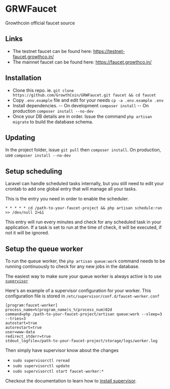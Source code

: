 # GRWFaucet
Growthcoin official faucet source

## Links
- The testnet faucet can be found here: https://testnet-faucet.growthco.in/
- The mainnet faucet can be found here: https://faucet.growthco.in/

## Installation

- Clone this repo. ie. `git clone https://github.com/GrowthCoin/GRWFaucet.git faucet && cd faucet`
- Copy `.env.example` file and edit for your needs `cp -a .env.example .env`
- Install dependencies.
-- On development `composer install`
-- On production `composer install --no-dev`
- Once your DB details are in order. Issue the command `php artisan migrate`  to build the database schema.  

## Updating
In the project folder, issue `git pull` then `composer install`. On production, use `composer install --no-dev`

## Setup scheduling
Laravel can handle scheduled tasks internally, but you still need to edit your crontab to add one global entry that will manage all your tasks.

This is the entry you need in order to enable the scheduler.

```
* * * * * cd /path-to-your-faucet-project && php artisan schedule:run >> /dev/null 2>&1
```
This entry will run every minutes and check for any scheduled task in your application.  If a task is set to run at the time of check, it will be executed, if not it will be ignored.

## Setup the queue worker
To run the queue worker, the `php artisan queue:work` command needs to be running continuously to check for any new jobs in the database.

The easiest way to make sure your queue worker is always active is to use [`supervisor`](http://supervisord.org/index.html)

Here's an example of a supervisor configuration for your worker. This configuration file is stored in `/etc/supervisor/conf.d/faucet-worker.conf`


```
[program:faucet-worker]
process_name=%(program_name)s_%(process_num)02d
command=php /path-to-your-faucet-project/artisan queue:work --sleep=3 --tries=3
autostart=true
autorestart=true
user=www-data
redirect_stderr=true
stdout_logfile=/path-to-your-faucet-project/storage/logs/worker.log
```

Then simply have supervisor know about the changes

- `sudo supervisorctl reread`
- `sudo supervisorctl update`
- `sudo supervisorctl start faucet-worker:*`

Checkout the documentation to learn how to [install supervisor](http://supervisord.org/installing.html).
